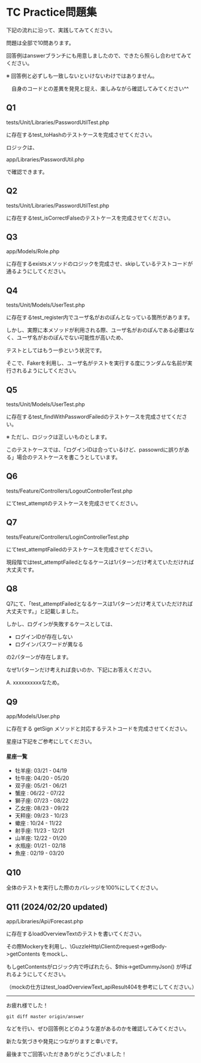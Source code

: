 # TC Practice問題集

下記の流れに沿って、実践してみてください。

問題は全部で10問あります。

回答例はanswerブランチにも用意しましたので、できたら照らし合わせてみてください。

※ 回答例と必ずしも一致しないといけないわけではありません。

　自身のコードとの差異を発見と捉え、楽しみながら確認してみてください^^

## Q1

tests/Unit/Libraries/PasswordUtilTest.php

に存在するtest_toHashのテストケースを完成させてください。

ロジックは、

app/Libraries/PasswordUtil.php

で確認できます。

## Q2

tests/Unit/Libraries/PasswordUtilTest.php

に存在するtest_isCorrectFalseのテストケースを完成させてください。

## Q3

app/Models/Role.php

に存在するexistsメソッドのロジックを完成させ、skipしているテストコードが通るようにしてください。

## Q4

tests/Unit/Models/UserTest.php

に存在するtest_register内でユーザ名がおのぽんとなっている箇所があります。

しかし、実際に本メソッドが利用される際、ユーザ名がおのぽんである必要はなく、ユーザ名がおのぽんでない可能性が高いため、

テストとしてはもう一歩という状況です。

そこで、Fakerを利用し、ユーザ名がテストを実行する度にランダムな名前が実行されるようにしてください。

## Q5

tests/Unit/Models/UserTest.php

に存在するtest_findWithPasswordFailedのテストケースを完成させてください。

※ ただし、ロジックは正しいものとします。


このテストケースでは、「ログインIDは合っているけど、passowrdに誤りがある」場合のテストケースを書こうとしています。

## Q6

tests/Feature/Controllers/LogoutControllerTest.php

にてtest_attemptのテストケースを完成させてください。

## Q7

tests/Feature/Controllers/LoginControllerTest.php

にてtest_attemptFailedのテストケースを完成させてください。

現段階ではtest_attemptFailedとなるケースは1パターンだけ考えていただければ大丈夫です。

## Q8

Q7にて、「test_attemptFailedとなるケースは1パターンだけ考えていただければ大丈夫です。」と記載しました。

しかし、ログインが失敗するケースとしては、

- ログインIDが存在しない
- ログインパスワードが異なる

の2パターンが存在します。

なぜ1パターンだけ考えれば良いのか、下記にお答えください。

A. xxxxxxxxxxなため。

## Q9

app/Models/User.php

に存在する getSign メソッドと対応するテストコードを完成させてください。

星座は下記をご参考にしてください。

#### 星座一覧

- 牡羊座: 03/21 - 04/19
- 牡牛座: 04/20 - 05/20
- 双子座: 05/21 - 06/21
- 蟹座  : 06/22 - 07/22
- 獅子座: 07/23 - 08/22
- 乙女座: 08/23 - 09/22
- 天秤座: 09/23 - 10/23
- 蠍座  : 10/24 - 11/22
- 射手座: 11/23 - 12/21
- 山羊座: 12/22 - 01/20
- 水瓶座: 01/21 - 02/18
- 魚座  : 02/19 - 03/20

## Q10

全体のテストを実行した際のカバレッジを100%にしてください。

## Q11 (2024/02/20 updated)

app/Libraries/Api/Forecast.php

に存在するloadOverviewTextのテストを書いてください。

その際Mockeryを利用し、\GuzzleHttp\Clientのrequest->getBody->getContents をmockし、

もしgetContentsがロジック内で呼ばれたら、$this->getDummyJson() が呼ばれるようにしてください。

（mockの仕方はtest_loadOverviewText_apiResult404を参考にしてください。）

---

お疲れ様でした！

```
git diff master origin/answer
```

などを行い、ぜひ回答例とどのような差があるのかを確認してみてください。

新たな気づきや発見につながりますと幸いです。

最後までご回答いただきありがとうございました！
